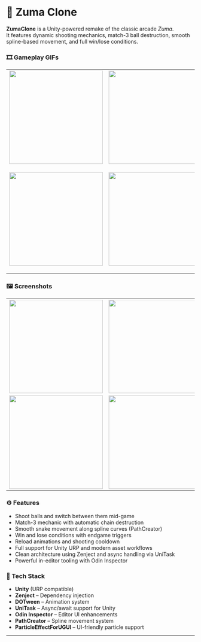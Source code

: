# 🎯 Zuma Clone
**ZumaClone** is a Unity-powered remake of the classic arcade *Zuma*.  
It features dynamic shooting mechanics, match-3 ball destruction, smooth spline-based movement, and full win/lose conditions.
### 🎞️ Gameplay GIFs
<table>
  <tr>
    <td align="center">
      <img src="https://github.com/SinlessDevil/ZumaClone/blob/main/Gifs/Gif_1.gif?raw=true" width="250"/>
      <p style="font-weight: bold; margin-top: 6px;"></p>
    </td>
    <td align="center">
      <img src="https://github.com/SinlessDevil/ZumaClone/blob/main/Gifs/Gif_2.gif?raw=true" width="250"/>
      <p style="font-weight: bold; margin-top: 6px;"></p>
    </td>
    <td align="center">
      <img src="https://github.com/SinlessDevil/ZumaClone/blob/main/Gifs/Gif_3.gif?raw=true" width="250"/>
      <p style="font-weight: bold; margin-top: 6px;"></p>
    </td>
  </tr>
  <tr>
    <td align="center">
      <img src="https://github.com/SinlessDevil/ZumaClone/blob/main/Gifs/Gif_4.gif?raw=true" width="250"/>
      <p style="font-weight: bold; margin-top: 6px;"></p>
    </td>
    <td align="center">
      <img src="https://github.com/SinlessDevil/ZumaClone/blob/main/Gifs/Gif_5.gif?raw=true" width="250"/>
      <p style="font-weight: bold; margin-top: 6px;"></p>
    </td>
    <td align="center">
      <img src="https://github.com/SinlessDevil/ZumaClone/blob/main/Gifs/GIf_6.gif?raw=true" width="250"/>
      <p style="font-weight: bold; margin-top: 6px;"></p>
    </td>
  </tr>
</table>

### 🖼️ Screenshots
<table>
  <tr>
    <td><img src="https://github.com/SinlessDevil/ZumaClone/blob/main/Images/Image_1.png?raw=true?raw=true" width="250"/></td>
    <td><img src="https://github.com/SinlessDevil/ZumaClone/blob/main/Images/Image_2.png?raw=true?raw=true" width="250"/></td>
    <td><img src="https://github.com/SinlessDevil/ZumaClone/blob/main/Images/Image_3.png?raw=true?raw=true" width="250"/></td>
  </tr>
  <tr>
    <td><img src="https://github.com/SinlessDevil/ZumaClone/blob/main/Images/Image_4.png?raw=true?raw=true" width="250"/></td>
    <td><img src="https://github.com/SinlessDevil/ZumaClone/blob/main/Images/Image_5.png?raw=true?raw=true" width="250"/></td>
    <td><img src="https://github.com/SinlessDevil/ZumaClone/blob/main/Images/Image_6.png?raw=true?raw=true" width="250"/></td>
  </tr>
</table>

### ⚙️ Features
- Shoot balls and switch between them mid-game  
- Match-3 mechanic with automatic chain destruction  
- Smooth snake movement along spline curves (PathCreator)  
- Win and lose conditions with endgame triggers  
- Reload animations and shooting cooldown  
- Full support for Unity URP and modern asset workflows  
- Clean architecture using Zenject and async handling via UniTask  
- Powerful in-editor tooling with Odin Inspector

### 🧰 Tech Stack
- **Unity** (URP compatible)
- **Zenject** – Dependency injection
- **DOTween** – Animation system
- **UniTask** – Async/await support for Unity
- **Odin Inspector** – Editor UI enhancements
- **PathCreator** – Spline movement system
- **ParticleEffectForUGUI** – UI-friendly particle support

---
